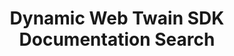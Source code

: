 ---
layout: search-page
title: Dynamic Web Twain SDK Documentation Search
keywords: Dynamic Web Twain SDK Documentation Search
breadcrumbText: HomePage
---